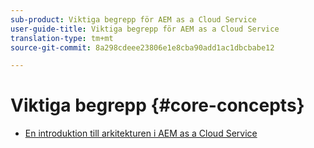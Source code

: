 ```yaml
---
sub-product: Viktiga begrepp för AEM as a Cloud Service
user-guide-title: Viktiga begrepp för AEM as a Cloud Service
translation-type: tm+mt
source-git-commit: 8a298cdeee23806e1e8cba90add1ac1dbcbabe12

---
```



# Viktiga begrepp {#core-concepts}

+ [En introduktion till arkitekturen i AEM as a Cloud Service](architecture.md)